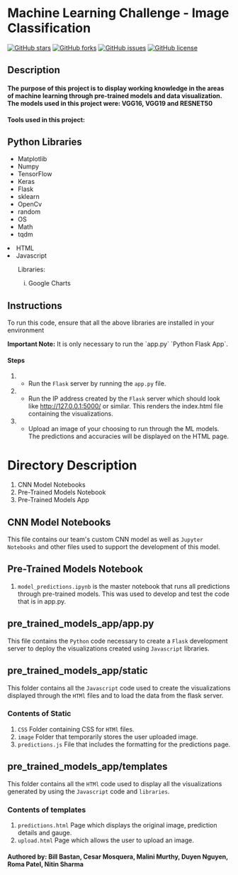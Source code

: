 <h1>Machine Learning Challenge - Image Classification</h1>

<a href="https://github.com/cemoga/machine_learning-challenge"><img alt="GitHub stars" src="https://img.shields.io/github/stars/cemoga/machine_learning-challenge?color=yellow"></a>
<a href="https://github.com/cemoga/machine_learning-challenge"><img alt="GitHub forks" src="https://img.shields.io/github/forks/cemoga/machine_learning-challenge?color=yellow"></a>
<a href="https://github.com/cemoga/machine_learning-challenge"><img alt="GitHub issues" src="https://img.shields.io/github/issues/cemoga/machine_learning-challenge"></a>
<a href="https://github.com/cemoga/machine_learning-challenge"><img alt="GitHub license" src="https://img.shields.io/github/license/cemoga/machine_learning-challenge?color=red"></a>

<h2>Description</h2>
<h4>The purpose of this project is to display working knowledge in the areas of machine learning through pre-trained models and data visualization. The models used in this project were: VGG16, VGG19 and RESNET50</h4>
<h4>Tools used in this project: </h4>
    
## Python Libraries
<ul>
<li>Matplotlib</li>
<li>Numpy</li>
<li>TensorFlow</li>
<li>Keras</li>
<li>Flask</li>
<li>sklearn</li>
<li>OpenCv</li>
<li>random</li>
<li>OS</li>
<li>Math</li>
<li>tqdm</li>
</ul>      
  </ol></ul>
  <li>HTML</li>
  <li>Javascript</li>
  <ul type = "none"><li>Libraries:</li> 
  <ol type = "i">
   <li>Google Charts</li>
    </ol></ul>
</ol>

## Instructions
<p> To run this code, ensure that all the above libraries are installed in your environment</p>
<b> Important Note:</b>
It is only necessary to run the `app.py` `Python Flask App`.

#### Steps
1. - Run the `Flask` server by running the `app.py` file.
2. - Run the IP address created by the `Flask` server which should look like http://127.0.0.1:5000/ or similar. This renders the index.html file containing the visualizations.
3. - Upload an image of your choosing to run through the ML models. The predictions and accuracies will be displayed on the HTML page.

# Directory Description
1. CNN Model Notebooks
2. Pre-Trained Models Notebook
3. Pre-Trained Models App

## CNN Model Notebooks
This file contains our team's custom CNN model as well as `Jupyter Notebooks` and other files used to support the development of this model.

## Pre-Trained Models Notebook
1. `model_predictions.ipynb` is the master notebook that runs all predictions through pre-trained models. This was used to develop and test the code that is in app.py.

## pre_trained_models_app/app.py
This file contains the `Python` code necessary to create a `Flask` development server to deploy the visualizations created using `Javascript` libraries.

## pre_trained_models_app/static
This folder contains all the `Javascript` code used to create the visualizations displayed through the `HTMl` files and to load the data from the flask server.

### Contents of Static
1. `CSS` Folder containing CSS for `HTMl` files.
2. `image` Folder that temporarily stores the user uploaded image.
3. `predictions.js` File that includes the formatting for the predictions page.

## pre_trained_models_app/templates
This folder contains all the `HTMl` code used to display all the visualizations generated by using the `Javascript` code and `libraries`.
### Contents of templates
1. `predictions.html` Page which displays the original image, prediction details and gauge. 
2. `upload.html` Page which allows the user to upload an image.


#### Authored by: Bill Bastan, Cesar Mosquera, Malini Murthy, Duyen Nguyen, Roma Patel, Nitin Sharma
